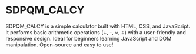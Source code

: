 # SDPQM_CALCY
SDPQM_CALCY is a simple calculator built with HTML, CSS, and JavaScript. It performs basic arithmetic operations (+, -, ×, ÷) with a user-friendly and responsive design. Ideal for beginners learning JavaScript and DOM manipulation. Open-source and easy to use!
